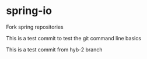 # spring-io
Fork spring repositories

This is a test commit to test the git command line basics

This is a test commit from hyb-2 branch
